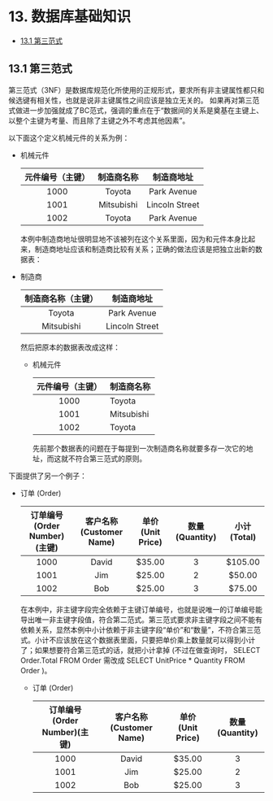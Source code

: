 # 13. 数据库基础知识

- [13.1 第三范式](#131-第三范式)

## 13.1 第三范式
  第三范式（3NF）是数据库规范化所使用的正规形式，要求所有非主键属性都只和候选键有相关性，也就是说非主键属性之间应该是独立无关的。
  如果再对第三范式做进一步加强就成了BC范式，强调的重点在于“数据间的关系是奠基在主键上、以整个主键为考量、而且除了主键之外不考虑其他因素”。<br>

  以下面这个定义机械元件的关系为例：
  - 机械元件
  
    | 元件编号（主键） | 制造商名称 | 制造商地址 |
    |:-------:|:--------:|:-------:|
    | 1000 |    Toyota    |    Park Avenue    |
    | 1001    |    Mitsubishi    |    Lincoln Street    |
    | 1002    |    Toyota    |    Park Avenue    |

    本例中制造商地址很明显地不该被列在这个关系里面，因为和元件本身比起来，制造商地址应该和制造商比较有关系；正确的做法应该是把独立出新的数据表：

  - 制造商
    
      | 制造商名称（主键） | 制造商地址 |
      |:--------:|:-------:|
      |    Toyota    |    Park Avenue    |
      |    Mitsubishi    |    Lincoln Street    |

      然后把原本的数据表改成这样：
    - 机械元件
    
      | 元件编号（主键） | 制造商名称 |
      |:-------:|----------|
      | 1000 |    Toyota    |
      | 1001    |    Mitsubishi    |
      | 1002    |    Toyota    |

      先前那个数据表的问题在于每提到一次制造商名称就要多存一次它的地址，而这就不符合第三范式的原则。


  
  下面提供了另一个例子：
  - 订单 (Order)

    | 订单编号(Order Number)(主键) | 客户名称 (Customer Name) | 单价 (Unit Price)	| 数量 (Quantity) | 小计 (Total) |
    |:-------:|:---------:|:-------:|:--:|:--:|
    | 1000 |    David    |    $35.00    | 3 | $105.00 |
    | 1001    |    Jim    |    $25.00    | 2 | $50.00 |
    | 1002    |    Bob    |    $25.00    | 3 | $75.00 |
  
    在本例中，非主键字段完全依赖于主键订单编号，也就是说唯一的订单编号能导出唯一非主键字段值，符合第二范式。第三范式要求非主键字段之间不能有依赖关系，显然本例中小计依赖于非主键字段“单价”和“数量”，不符合第三范式。小计不应该放在这个数据表里面，只要把单价乘上数量就可以得到小计了；如果想要符合第三范式的话，就把小计拿掉 (不过在做查询时， SELECT Order.Total FROM Order 需改成 SELECT UnitPrice * Quantity FROM Order )。

    - 订单 (Order)

      | 订单编号(Order Number)(主键) | 客户名称 (Customer Name) | 单价 (Unit Price)	| 数量 (Quantity) |
      |:-------:|:---------:|:-------:|:--:|
      | 1000 |    David    |    $35.00    | 3 |
      | 1001    |    Jim    |    $25.00    | 2 |
      | 1002    |    Bob    |    $25.00    | 3 |
  

